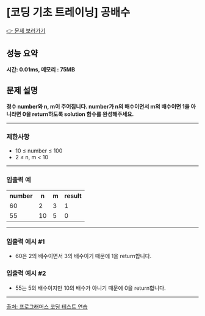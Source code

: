 <h1>[코딩 기초 트레이닝] 공배수</h1>

<a href="https://school.programmers.co.kr/learn/courses/30/lessons/181936">👉 문제 보러가기</a>

<h2>성능 요약</h2>
<b>시간: 0.01ms, 메모리 : 75MB</b>

<h2>문제 설명</h2>
<b>정수 number와 n, m이 주어집니다. number가 n의 배수이면서 m의 배수이면 1을 아니라면 0을 return하도록 solution 함수를 완성해주세요.</b><br>

<hr>

<h3>제한사항</h3>
<ul>
    <li>10 ≤ number ≤ 100</li>
    <li>2 ≤ n, m < 10</li>
</ul>

<hr>

<h3>입출력 예</h3>
<table>
    <tr>
        <th>number</th>
        <th>n</th>
        <th>m</th>
        <th>result</th>
    </tr>
    <tr>
        <td>60</td>
        <td>2</td>
        <td>3</td>
        <td>1</td>
    </tr>
    <tr>
        <td>55</td>
        <td>10</td>
        <td>5</td>
        <td>0</td>
    </tr>
</table>

<hr>

<h3>입출력 예시 #1</h3>
<ul>
    <li>60은 2의 배수이면서 3의 배수이기 때문에 1을 return합니다.</li>
</ul>

<h3>입출력 예시 #2</h3>
<ul>
    <li>55는 5의 배수이지만 10의 배수가 아니기 때문에 0을 return합니다.</li>
</ul>


<hr>

<a href="https://school.programmers.co.kr/">출처: 프로그래머스 코딩 테스트 연습 </a>